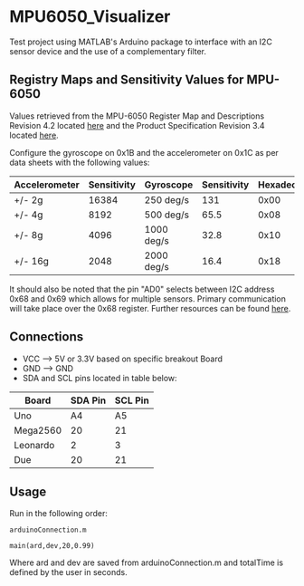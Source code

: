 # MPU6050_Visualizer
Test project using MATLAB's Arduino package to interface with an I2C sensor device and the use of a complementary filter.


## Registry Maps and Sensitivity Values for MPU-6050

Values retrieved from the MPU-6050 Register Map and Descriptions Revision 4.2 located [here](https://www.invensense.com/wp-content/uploads/2015/02/MPU-6000-Register-Map1.pdf) and the Product Specification Revision 3.4 located [here](https://www.invensense.com/wp-content/uploads/2015/02/MPU-6000-Datasheet1.pdf).

Configure the gyroscope on 0x1B and the accelerometer on 0x1C as per data sheets with the following values:

| Accelerometer | Sensitivity   | Gyroscope     | Sensitivity   | Hexadecimal   |  Binary       |
| ------------- | ------------- | ------------- | ------------- | ------------- | ------------- |
| +/- 2g	      | 16384	        | 250 deg/s     | 131           | 0x00	        | 00000000      |
| +/- 4g	      | 8192 	        | 500 deg/s     | 65.5          | 0x08	        | 00001000      |
| +/- 8g        | 4096	        | 1000 deg/s    | 32.8          | 0x10	        | 00010000      |
| +/- 16g	      | 2048	        | 2000 deg/s    | 16.4          | 0x18	        | 00011000      |


It should also be noted that the pin "AD0" selects between I2C address 0x68 and 0x69 which allows for multiple sensors. Primary communication will take place over the 0x68 register. Further resources can be found [here](https://playground.arduino.cc/Main/MPU-6050).


## Connections

* VCC --> 5V or 3.3V based on specific breakout Board
* GND --> GND
* SDA and SCL pins located in table below:

| Board         | SDA Pin       | SCL Pin       |
| ------------- | ------------- | ------------- |
| Uno	          | A4            | A5            |
| Mega2560	    | 20	          | 21            |
| Leonardo      | 2	            | 3             |
| Due           | 20	          | 21            |

## Usage

Run in the following order:

```
arduinoConnection.m

main(ard,dev,20,0.99)
```

Where ard and dev are saved from arduinoConnection.m and totalTime is defined by the user in seconds.
